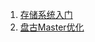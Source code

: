 1. [存储系统入门](https://community.emc.com/thread/176852)
2. [盘古Master优化](http://lingyun.aliyun.com/4/tech-pangu.html)
